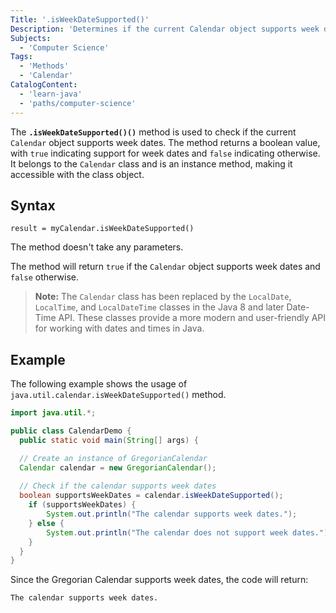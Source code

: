 ```yaml
---
Title: '.isWeekDateSupported()'
Description: 'Determines if the current Calendar object supports week dates.'
Subjects:
  - 'Computer Science'
Tags:
  - 'Methods'
  - 'Calendar'
CatalogContent:
  - 'learn-java'
  - 'paths/computer-science'
---
```


The **`.isWeekDateSupported()()`** method is used to check if the current `Calendar` object supports week dates. The method returns a boolean value, with `true` indicating support for week dates and `false` indicating otherwise. It belongs to the `Calendar` class and is an instance method, making it accessible with the class object. 

## Syntax
```pseudo
result = myCalendar.isWeekDateSupported()
```
The method doesn't take any parameters.

The method will return `true` if the `Calendar` object supports week dates and `false` otherwise.

> **Note:** The `Calendar` class has been replaced by the `LocalDate`, `LocalTime`, and `LocalDateTime` classes in the Java 8 and later Date-Time API. These classes provide a more modern and user-friendly API for working with dates and times in Java.

## Example

The following example shows the usage of `java.util.calendar.isWeekDateSupported()` method.

```java
import java.util.*;

public class CalendarDemo {
  public static void main(String[] args) {

  // Create an instance of GregorianCalendar
  Calendar calendar = new GregorianCalendar();
    
  // Check if the calendar supports week dates
  boolean supportsWeekDates = calendar.isWeekDateSupported();
    if (supportsWeekDates) {
        System.out.println("The calendar supports week dates.");
    } else {
        System.out.println("The calendar does not support week dates.");
    }
  }
}
```

Since the Gregorian Calendar supports week dates, the code will return:
```shell
The calendar supports week dates.
```